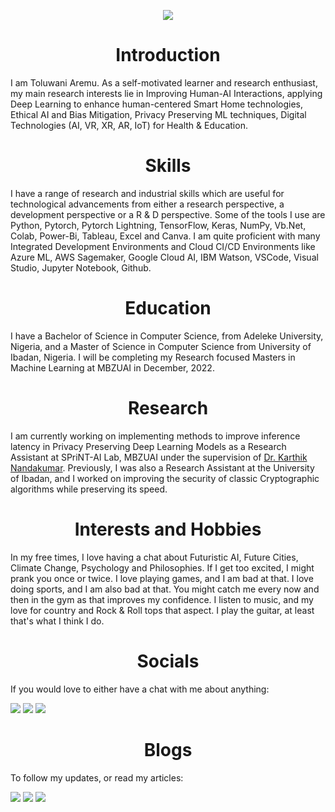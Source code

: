 <p align="center">
  <img src="https://user-images.githubusercontent.com/45424924/178570815-184ae271-dc05-4c06-ba6a-3a71c41d6b1b.png">
</p>

<h1 align="center">Introduction</h1>
I am Toluwani Aremu. As a self-motivated learner and research enthusiast, my main research interests lie in Improving Human-AI Interactions, applying Deep Learning to enhance human-centered Smart Home technologies, Ethical AI and Bias Mitigation, Privacy Preserving ML techniques, Digital Technologies (AI, VR, XR, AR, IoT) for Health & Education. 

<h1 align="center">Skills</h1>
I have a range of research and industrial skills which are useful for technological advancements from either a research perspective, a development perspective or a R & D perspective. Some of the tools I use are Python, Pytorch, Pytorch Lightning, TensorFlow, Keras, NumPy, Vb.Net, Colab, Power-Bi, Tableau, Excel and Canva. I am quite proficient with many Integrated Development Environments and Cloud CI/CD Environments like Azure ML, AWS Sagemaker, Google Cloud AI, IBM Watson, VSCode, Visual Studio, Jupyter Notebook, Github.

<h1 align="center">Education</h1>
I have a Bachelor of Science in Computer Science, from Adeleke University, Nigeria, and a Master of Science in Computer Science from University of Ibadan, Nigeria. I will be completing my Research focused Masters in Machine Learning at MBZUAI in December, 2022.

<h1 align="center">Research</h1>
I am currently working on implementing methods to improve inference latency in Privacy Preserving Deep Learning Models as a Research Assistant at SPriNT-AI Lab, MBZUAI under the supervision of <a href="https://scholar.google.com/citations?hl=en&user=2qx0RnEAAAAJ&view_op=list_works&sortby=pubdate">Dr. Karthik Nandakumar</a>. Previously, I was also a Research Assistant at the University of Ibadan, and I worked on improving the security of classic Cryptographic algorithms while preserving its speed.

<h1 align="center">Interests and Hobbies</h1>
In my free times, I love having a chat about Futuristic AI, Future Cities, Climate Change, Psychology and Philosophies. If I get too excited, I might prank you once or twice. I love playing games, and I am bad at that. I love doing sports, and I am also bad at that. You might catch me every now and then in the gym as that improves my confidence. I listen to music, and my love for country and Rock & Roll tops that aspect. I play the guitar, at least that's what I think I do.

<h1 align="center">Socials</h1>
If you would love to either have a chat with me about anything:

[<img src="https://img.shields.io/badge/Microsoft_Outlook-0078D4?style=for-the-badge&logo=microsoft-outlook&logoColor=white" />](mailto:toluwani.aremu@mbzuai.ac.ae)
[<img src="https://img.shields.io/badge/Gmail-D14836?style=for-the-badge&logo=gmail&logoColor=white" />](mailto:tioluwaniaremu@gmail.com)
[<img src="https://img.shields.io/badge/linkedin-%230077B5.svg?&style=for-the-badge&logo=linkedin&logoColor=white" />](https://www.linkedin.com/in/toluwani-aremu-15025510b/)

<h1 align="center">Blogs</h1>
To follow my updates, or read my articles:

[<img src="https://img.shields.io/badge/medium-%2312100E.svg?&style=for-the-badge&logo=medium&logoColor=white" />](https://medium.com/@tioluwaniaremu)
[<img src="https://img.shields.io/badge/Blogger-FF5722?style=for-the-badge&logo=blogger&logoColor=white" />](https://tioluwanimi.blogspot.com/)
[<img src="https://img.shields.io/badge/linkedin-%230077B5.svg?&style=for-the-badge&logo=linkedin&logoColor=white" />](https://www.linkedin.com/in/toluwani-aremu-15025510b/)
